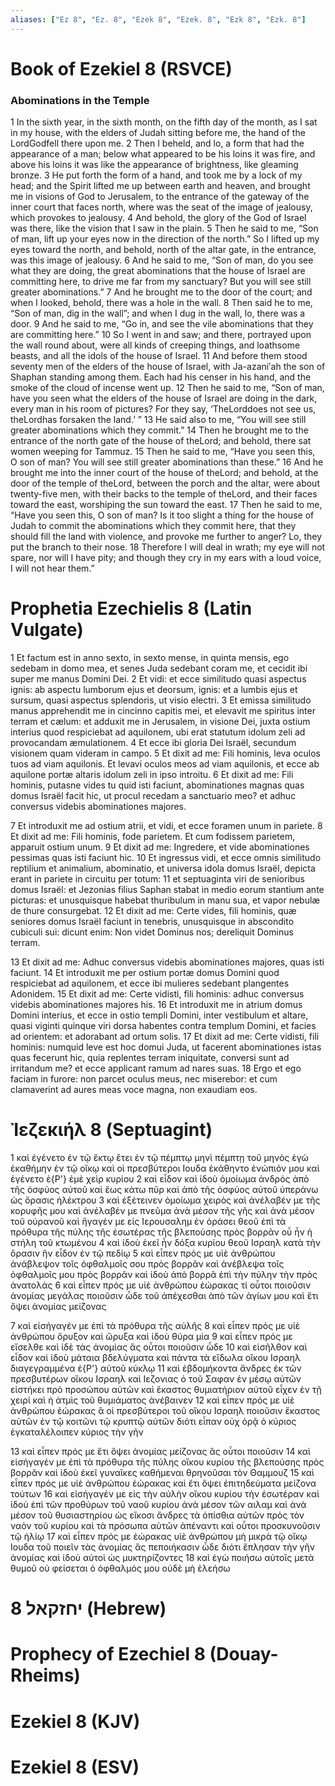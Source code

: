 ```yaml
---
aliases: ["Ez 8", "Ez. 8", "Ezek 8", "Ezek. 8", "Ezk 8", "Ezk. 8"]
---
```



# Book of Ezekiel 8 (RSVCE)

### Abominations in the Temple
1 In the sixth year, in the sixth month, on the fifth day of the month, as I sat in my house, with the elders of Judah sitting before me, the hand of the LordGodfell there upon me.
2 Then I beheld, and lo, a form that had the appearance of a man; below what appeared to be his loins it was fire, and above his loins it was like the appearance of brightness, like gleaming bronze.
3 He put forth the form of a hand, and took me by a lock of my head; and the Spirit lifted me up between earth and heaven, and brought me in visions of God to Jerusalem, to the entrance of the gateway of the inner court that faces north, where was the seat of the image of jealousy, which provokes to jealousy.
4 And behold, the glory of the God of Israel was there, like the vision that I saw in the plain.
5 Then he said to me, “Son of man, lift up your eyes now in the direction of the north.” So I lifted up my eyes toward the north, and behold, north of the altar gate, in the entrance, was this image of jealousy.
6 And he said to me, “Son of man, do you see what they are doing, the great abominations that the house of Israel are committing here, to drive me far from my sanctuary? But you will see still greater abominations.”
7 And he brought me to the door of the court; and when I looked, behold, there was a hole in the wall.
8 Then said he to me, “Son of man, dig in the wall”; and when I dug in the wall, lo, there was a door.
9 And he said to me, “Go in, and see the vile abominations that they are committing here.”
10 So I went in and saw; and there, portrayed upon the wall round about, were all kinds of creeping things, and loathsome beasts, and all the idols of the house of Israel.
11 And before them stood seventy men of the elders of the house of Israel, with Ja-azaniʹah the son of Shaphan standing among them. Each had his censer in his hand, and the smoke of the cloud of incense went up.
12 Then he said to me, “Son of man, have you seen what the elders of the house of Israel are doing in the dark, every man in his room of pictures? For they say, ‘TheLorddoes not see us, theLordhas forsaken the land.’ ”
13 He said also to me, “You will see still greater abominations which they commit.”
14 Then he brought me to the entrance of the north gate of the house of theLord; and behold, there sat women weeping for Tammuz.
15 Then he said to me, “Have you seen this, O son of man? You will see still greater abominations than these.”
16 And he brought me into the inner court of the house of theLord; and behold, at the door of the temple of theLord, between the porch and the altar, were about twenty-five men, with their backs to the temple of theLord, and their faces toward the east, worshiping the sun toward the east.
17 Then he said to me, “Have you seen this, O son of man? Is it too slight a thing for the house of Judah to commit the abominations which they commit here, that they should fill the land with violence, and provoke me further to anger? Lo, they put the branch to their nose.
18 Therefore I will deal in wrath; my eye will not spare, nor will I have pity; and though they cry in my ears with a loud voice, I will not hear them.”


# Prophetia Ezechielis 8 (Latin Vulgate)

1 Et factum est in anno sexto, in sexto mense, in quinta mensis, ego sedebam in domo mea, et senes Juda sedebant coram me, et cecidit ibi super me manus Domini Dei.
2 Et vidi: et ecce similitudo quasi aspectus ignis: ab aspectu lumborum ejus et deorsum, ignis: et a lumbis ejus et sursum, quasi aspectus splendoris, ut visio electri.
3 Et emissa similitudo manus apprehendit me in cincinno capitis mei, et elevavit me spiritus inter terram et cælum: et adduxit me in Jerusalem, in visione Dei, juxta ostium interius quod respiciebat ad aquilonem, ubi erat statutum idolum zeli ad provocandam æmulationem.
4 Et ecce ibi gloria Dei Israël, secundum visionem quam videram in campo.
5 Et dixit ad me: Fili hominis, leva oculos tuos ad viam aquilonis. Et levavi oculos meos ad viam aquilonis, et ecce ab aquilone portæ altaris idolum zeli in ipso introitu.
6 Et dixit ad me: Fili hominis, putasne vides tu quid isti faciunt, abominationes magnas quas domus Israël facit hic, ut procul recedam a sanctuario meo? et adhuc conversus videbis abominationes majores.

7 Et introduxit me ad ostium atrii, et vidi, et ecce foramen unum in pariete.
8 Et dixit ad me: Fili hominis, fode parietem. Et cum fodissem parietem, apparuit ostium unum.
9 Et dixit ad me: Ingredere, et vide abominationes pessimas quas isti faciunt hic.
10 Et ingressus vidi, et ecce omnis similitudo reptilium et animalium, abominatio, et universa idola domus Israël, depicta erant in pariete in circuitu per totum:
11 et septuaginta viri de senioribus domus Israël: et Jezonias filius Saphan stabat in medio eorum stantium ante picturas: et unusquisque habebat thuribulum in manu sua, et vapor nebulæ de thure consurgebat.
12 Et dixit ad me: Certe vides, fili hominis, quæ seniores domus Israël faciunt in tenebris, unusquisque in abscondito cubiculi sui: dicunt enim: Non videt Dominus nos; dereliquit Dominus terram.

13 Et dixit ad me: Adhuc conversus videbis abominationes majores, quas isti faciunt.
14 Et introduxit me per ostium portæ domus Domini quod respiciebat ad aquilonem, et ecce ibi mulieres sedebant plangentes Adonidem.
15 Et dixit ad me: Certe vidisti, fili hominis: adhuc conversus videbis abominationes majores his.
16 Et introduxit me in atrium domus Domini interius, et ecce in ostio templi Domini, inter vestibulum et altare, quasi viginti quinque viri dorsa habentes contra templum Domini, et facies ad orientem: et adorabant ad ortum solis.
17 Et dixit ad me: Certe vidisti, fili hominis: numquid leve est hoc domui Juda, ut facerent abominationes istas quas fecerunt hic, quia replentes terram iniquitate, conversi sunt ad irritandum me? et ecce applicant ramum ad nares suas.
18 Ergo et ego faciam in furore: non parcet oculus meus, nec miserebor: et cum clamaverint ad aures meas voce magna, non exaudiam eos.


# Ἰεζεκιήλ 8 (Septuagint)

1 καὶ ἐγένετο ἐν τῷ ἕκτῳ ἔτει ἐν τῷ πέμπτῳ μηνὶ πέμπτῃ τοῦ μηνὸς ἐγὼ ἐκαθήμην ἐν τῷ οἴκῳ καὶ οἱ πρεσβύτεροι Ιουδα ἐκάθηντο ἐνώπιόν μου καὶ ἐγένετο ἐ{P'} ἐμὲ χεὶρ κυρίου
2 καὶ εἶδον καὶ ἰδοὺ ὁμοίωμα ἀνδρός ἀπὸ τῆς ὀσφύος αὐτοῦ καὶ ἕως κάτω πῦρ καὶ ἀπὸ τῆς ὀσφύος αὐτοῦ ὑπεράνω ὡς ὅρασις ἠλέκτρου
3 καὶ ἐξέτεινεν ὁμοίωμα χειρὸς καὶ ἀνέλαβέν με τῆς κορυφῆς μου καὶ ἀνέλαβέν με πνεῦμα ἀνὰ μέσον τῆς γῆς καὶ ἀνὰ μέσον τοῦ οὐρανοῦ καὶ ἤγαγέν με εἰς Ιερουσαλημ ἐν ὁράσει θεοῦ ἐπὶ τὰ πρόθυρα τῆς πύλης τῆς ἐσωτέρας τῆς βλεπούσης πρὸς βορρᾶν οὗ ἦν ἡ στήλη τοῦ κτωμένου
4 καὶ ἰδοὺ ἐκεῖ ἦν δόξα κυρίου θεοῦ Ισραηλ κατὰ τὴν ὅρασιν ἣν εἶδον ἐν τῷ πεδίῳ
5 καὶ εἶπεν πρός με υἱὲ ἀνθρώπου ἀνάβλεψον τοῖς ὀφθαλμοῖς σου πρὸς βορρᾶν καὶ ἀνέβλεψα τοῖς ὀφθαλμοῖς μου πρὸς βορρᾶν καὶ ἰδοὺ ἀπὸ βορρᾶ ἐπὶ τὴν πύλην τὴν πρὸς ἀνατολάς
6 καὶ εἶπεν πρός με υἱὲ ἀνθρώπου ἑώρακας τί οὗτοι ποιοῦσιν ἀνομίας μεγάλας ποιοῦσιν ὧδε τοῦ ἀπέχεσθαι ἀπὸ τῶν ἁγίων μου καὶ ἔτι ὄψει ἀνομίας μείζονας

7 καὶ εἰσήγαγέν με ἐπὶ τὰ πρόθυρα τῆς αὐλῆς
8 καὶ εἶπεν πρός με υἱὲ ἀνθρώπου ὄρυξον καὶ ὤρυξα καὶ ἰδοὺ θύρα μία
9 καὶ εἶπεν πρός με εἴσελθε καὶ ἰδὲ τὰς ἀνομίας ἃς οὗτοι ποιοῦσιν ὧδε
10 καὶ εἰσῆλθον καὶ εἶδον καὶ ἰδοὺ μάταια βδελύγματα καὶ πάντα τὰ εἴδωλα οἴκου Ισραηλ διαγεγραμμένα ἐ{P'} αὐτοῦ κύκλῳ
11 καὶ ἑβδομήκοντα ἄνδρες ἐκ τῶν πρεσβυτέρων οἴκου Ισραηλ καὶ Ιεζονιας ὁ τοῦ Σαφαν ἐν μέσῳ αὐτῶν εἱστήκει πρὸ προσώπου αὐτῶν καὶ ἕκαστος θυμιατήριον αὐτοῦ εἶχεν ἐν τῇ χειρί καὶ ἡ ἀτμὶς τοῦ θυμιάματος ἀνέβαινεν
12 καὶ εἶπεν πρός με υἱὲ ἀνθρώπου ἑώρακας ἃ οἱ πρεσβύτεροι τοῦ οἴκου Ισραηλ ποιοῦσιν ἕκαστος αὐτῶν ἐν τῷ κοιτῶνι τῷ κρυπτῷ αὐτῶν διότι εἶπαν οὐχ ὁρᾷ ὁ κύριος ἐγκαταλέλοιπεν κύριος τὴν γῆν

13 καὶ εἶπεν πρός με ἔτι ὄψει ἀνομίας μείζονας ἃς οὗτοι ποιοῦσιν
14 καὶ εἰσήγαγέν με ἐπὶ τὰ πρόθυρα τῆς πύλης οἴκου κυρίου τῆς βλεπούσης πρὸς βορρᾶν καὶ ἰδοὺ ἐκεῖ γυναῖκες καθήμεναι θρηνοῦσαι τὸν Θαμμουζ
15 καὶ εἶπεν πρός με υἱὲ ἀνθρώπου ἑώρακας καὶ ἔτι ὄψει ἐπιτηδεύματα μείζονα τούτων
16 καὶ εἰσήγαγέν με εἰς τὴν αὐλὴν οἴκου κυρίου τὴν ἐσωτέραν καὶ ἰδοὺ ἐπὶ τῶν προθύρων τοῦ ναοῦ κυρίου ἀνὰ μέσον τῶν αιλαμ καὶ ἀνὰ μέσον τοῦ θυσιαστηρίου ὡς εἴκοσι ἄνδρες τὰ ὀπίσθια αὐτῶν πρὸς τὸν ναὸν τοῦ κυρίου καὶ τὰ πρόσωπα αὐτῶν ἀπέναντι καὶ οὗτοι προσκυνοῦσιν τῷ ἡλίῳ
17 καὶ εἶπεν πρός με ἑώρακας υἱὲ ἀνθρώπου μὴ μικρὰ τῷ οἴκῳ Ιουδα τοῦ ποιεῖν τὰς ἀνομίας ἃς πεποιήκασιν ὧδε διότι ἔπλησαν τὴν γῆν ἀνομίας καὶ ἰδοὺ αὐτοὶ ὡς μυκτηρίζοντες
18 καὶ ἐγὼ ποιήσω αὐτοῖς μετὰ θυμοῦ οὐ φείσεται ὁ ὀφθαλμός μου οὐδὲ μὴ ἐλεήσω


# 8 יחזקאל (Hebrew)


# Prophecy of Ezechiel 8 (Douay-Rheims)


# Ezekiel 8 (KJV)


# Ezekiel 8 (ESV)

